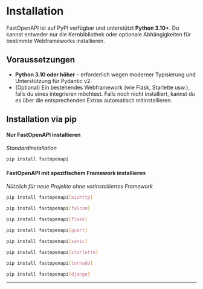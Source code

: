 # Installation

FastOpenAPI ist auf PyPI verfügbar und unterstützt **Python 3.10+**. Du kannst entweder nur die Kernbibliothek oder optionale Abhängigkeiten für bestimmte Webframeworks installieren.

## Voraussetzungen

- **Python 3.10 oder höher** – erforderlich wegen moderner Typisierung und Unterstützung für Pydantic v2.
- (Optional) Ein bestehendes Webframework (wie Flask, Starlette usw.), falls du eines integrieren möchtest. Falls noch nicht installiert, kannst du es über die entsprechenden Extras automatisch mitinstallieren.

## Installation via pip

#### Nur FastOpenAPI installieren  
*Standardinstallation*
```bash
pip install fastopenapi
```

#### FastOpenAPI mit spezifischem Framework installieren  
*Nützlich für neue Projekte ohne vorinstalliertes Framework*
```bash
pip install fastopenapi[aiohttp]
```
```bash
pip install fastopenapi[falcon]
```
```bash
pip install fastopenapi[flask]
```
```bash
pip install fastopenapi[quart]
```
```bash
pip install fastopenapi[sanic]
```
```bash
pip install fastopenapi[starlette]
```
```bash
pip install fastopenapi[tornado]
```
```bash
pip install fastopenapi[django]
```

---
